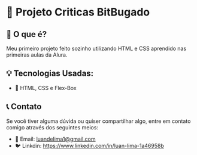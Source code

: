 # 🚀 Projeto Criticas BitBugado

## 📜 O que é?

Meu primeiro projeto feito sozinho utilizando HTML e CSS aprendido nas primeiras aulas da Alura.

## 💡 Tecnologias Usadas:

- 💪 HTML, CSS e Flex-Box

## 📞 Contato

Se você tiver alguma dúvida ou quiser compartilhar algo, entre em contato comigo através dos seguintes meios:

- 📧 Email: luandelima1@gmail.com
- 🐦 Linkdin: https://www.linkedin.com/in/luan-lima-1a46958b
